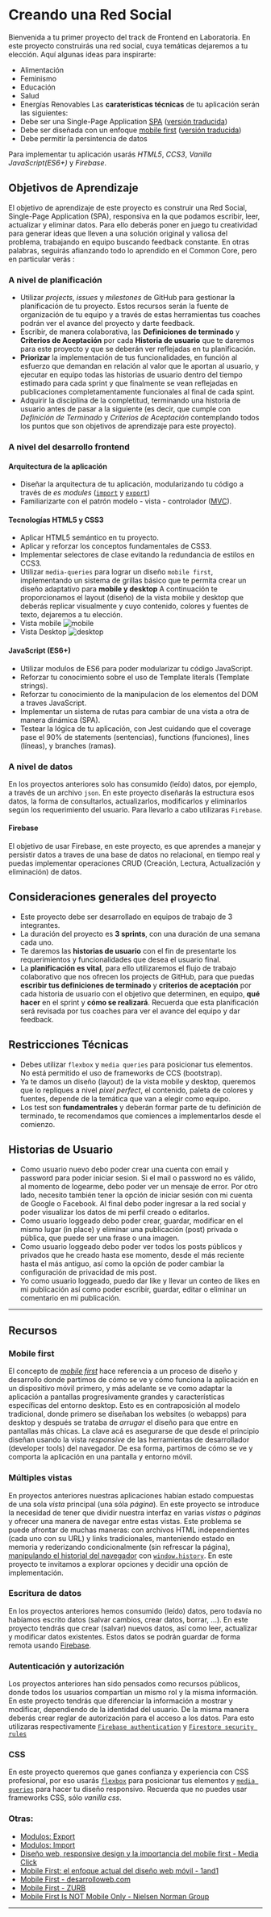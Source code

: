 # Creando una Red Social
Bienvenida a tu primer proyecto del track de Frontend en Laboratoria.
En este proyecto construirás una red social, cuya temáticas dejaremos a tu elección.
Aquí algunas ideas para inspirarte:
- Alimentación
- Feminismo
- Educación
- Salud
- Energías Renovables
Las **caraterísticas técnicas** de tu aplicación serán las siguientes:
- Debe ser una Single-Page Application [SPA](https://dzone.com/articles/how-single-page-web-applications-actually-work) ([versión traducida](https://dzone.com/articles/how-single-page-web-applications-actually-work))
- Debe ser diseñada con un enfoque [mobile first](https://darwindigital.com/mobile-first-versus-responsive-web-design/) ([versión traducida](https://translate.google.com/translate?hl=&sl=auto&tl=es&u=https%3A%2F%2Fdarwindigital.com%2Fmobile-first-versus-responsive-web-design))
- Debe permitir la persintencia de datos
  
Para implementar tu aplicación usarás *HTML5*, *CCS3*, *Vanilla JavaScript(ES6+)* y *Firebase*.
## Objetivos de Aprendizaje
El objetivo de aprendizaje de este proyecto es construir una Red Social, Single-Page Application (SPA), responsiva en la que podamos escribir, leer, actualizar y eliminar datos.
Para ello deberás poner en juego tu creatividad para generar ideas que lleven a una solución original y valiosa del problema, trabajando en equipo buscando feedback constante.
En otras palabras, seguirás afianzando todo lo aprendido en el Common Core, pero en particular verás :
### A nivel de planificación
* Utilizar *projects*, *issues* y *milestones* de GitHub para gestionar la planificación de tu proyecto. Estos recursos serán la fuente de organización de tu equipo y a través de estas herramientas tus coaches podrán ver el avance del proyecto y darte feedback.
* Escribir, de manera colaborativa, las **Definiciones de terminado** y **Criterios de Aceptación** por cada **Historia de usuario** que te daremos para este proyecto y que se deberán ver reflejadas en tu planificación.
* **Priorizar** la implementación de tus funcionalidades, en función al esfuerzo que demandan en relación al valor que le aportan al usuario, y ejecutar en equipo todas las historias de usuario dentro del tiempo estimado para cada sprint y que finalmente se vean reflejadas en publicaciones completamentamente funcionales al final de cada spint.
* Adquirir la disciplina de la completitud, terminando una historia de usuario antes de pasar a la siguiente (es decir, que cumple con *Definición de Terminado* y *Criterios de Aceptación* contemplando todos los puntos que son objetivos de aprendizaje para este proyecto).
### A nivel del desarrollo frontend
#### Arquitectura de la aplicación
- Diseñar la arquitectura de tu aplicación, modularizando tu código a través de *es modules* ([`import`](https://developer.mozilla.org/es/docs/Web/JavaScript/Referencia/Sentencias/import) y [`export`](https://developer.mozilla.org/es/docs/Web/JavaScript/Referencia/Sentencias/export))
- Familiarizarte con el patrón  modelo - vista - controlador ([MVC](https://es.wikipedia.org/wiki/Modelo%E2%80%93vista%E2%80%93controlador)).
#### Tecnologías HTML5 y CSS3
* Aplicar HTML5 semántico en tu proyecto.
* Aplicar y reforzar los conceptos fundamentales de CSS3.
* Implementar selectores de clase evitando la redundancia de estilos en CCS3.
* Utilizar `media-queries` para lograr un diseño `mobile first`, implementando un sistema de grillas básico que te permita crear un diseño adaptativo para **mobile y desktop**
A continuación te proporcionamos el layout (diseño) de la vista mobile y desktop que deberás replicar visualmente y cuyo contenido, colores y fuentes de texto, dejaremos a tu elección.
* Vista mobile
    ![mobile](https://user-images.githubusercontent.com/32286663/56174616-ec9f6100-5fb8-11e9-9edb-d5ef7c251d9c.png)
* Vista Desktop
    ![desktop](https://user-images.githubusercontent.com/32286663/56174626-fcb74080-5fb8-11e9-8854-26e8d9c4e25f.png)
#### JavaScript (ES6+)
* Utilizar modulos de ES6 para poder modularizar tu código JavaScript.
* Reforzar tu conocimiento sobre el uso de Template literals (Template strings).
* Reforzar tu conocimiento de la manipulacion de los elementos del DOM a traves JavaScript.
* Implementar un sistema de rutas para cambiar de una vista a otra de manera dinámica (SPA).
* Testear la lógica de tu aplicación, con Jest cuidando que el coverage pase el 90% de statements (sentencias), functions (funciones), lines (líneas), y branches (ramas).
### A nivel de datos
En los proyectos anteriores solo has consumido (leído) datos, por ejemplo, a través de un archivo `json`.
En este proyecto diseñarás la estructura esos datos, la forma de consultarlos, actualizarlos, modificarlos y eliminarlos según los requerimiento del usuario. Para llevarlo a cabo utilizaras `Firebase`.
#### Firebase
El objetivo de usar Firebase, en este proyecto, es que aprendes a manejar y persistir datos a traves de una base de datos no relacional, en tiempo real y puedas implementar operaciones CRUD (Creación, Lectura, Actualización y eliminación) de datos.
## Consideraciones generales del proyecto
* Este proyecto debe ser desarrollado en equipos de trabajo de 3 integrantes.
* La duración del proyecto es **3 sprints**, con una duración de una semana cada uno.
* Te daremos las **historias de usuario** con el fin de presentarte los requerimientos y funcionalidades que desea el usuario final.
* La **planificación es vital**, para ello utilizaremos el flujo de trabajo colaborativo que nos ofrecen los projects de GitHub, para que puedas **escribir tus definiciones de terminado** y **criterios de aceptación** por cada historia de usuario con el objetivo que determinen, en equipo, **qué hacer** en el sprint y **cómo se realizará**. Recuerda que esta planificación será revisada por tus coaches para ver el avance del equipo y dar feedback.
## Restricciones Técnicas
* Debes utilizar `flexbox` y `media queries` para posicionar tus elementos. No está permitido el uso de frameworks de CCS (bootstrap).
* Ya te damos un diseño (layout) de la vista mobile y desktop, queremos que lo repliques a nivel *pixel perfect*, el contenido, paleta de colores y fuentes, depende de la temática que van a elegir como equipo.
* Los test son **fundamentrales** y deberán formar parte de tu definición de terminado, te recomendamos que comiences a implementarlos desde el comienzo.
## Historias de Usuario
* Como usuario nuevo debo poder crear una cuenta con email y password para poder iniciar sesion. Si el mail o password no es válido, al momento de logearme, debo poder ver un mensaje de error. Por otro lado, necesito también tener la opción de iniciar sesión con mi cuenta de Google o Facebook. Al final debo poder ingresar a la red social y poder visualizar los datos de mi perfil creado o editarlos.
* Como usuario loggeado debo poder crear, guardar, modificar en el mismo lugar (in place) y eliminar una publicación (post) privada o pública, que puede ser una frase o una imagen.
* Como usuario loggeado debo poder ver todos los posts públicos y privados que he creado hasta ese momento, desde el más reciente hasta el más antiguo, así como la opción de poder cambiar la configuración de privacidad de mis post.
* Yo como usuario loggeado, puedo dar like y llevar un conteo de likes en mi publicación así como poder escribir, guardar, editar o eliminar un comentario en mi publicación.
***
## Recursos
### Mobile first
El concepto de [_mobile first_](https://www.mediaclick.es/blog/diseno-web-responsive-design-y-la-importancia-del-mobile-first/)
hace referencia a un proceso de diseño y desarrollo donde partimos de cómo se ve
y cómo funciona la aplicación en un dispositivo móvil primero, y más adelante se
ve como adaptar la aplicación a pantallas progresivamente grandes y
características específicas del entorno desktop. Esto es en contraposición al
modelo tradicional, donde primero se diseñaban los websites (o webapps) para
desktop y después se trataba de _arrugar_ el diseño para que entre en pantallas
más chicas. La clave acá es asegurarse de que desde el principio diseñan usando
la vista _responsive_ de las herramientas de desarrollador (developer tools) del
navegador. De esa forma, partimos de cómo se ve y comporta la aplicación en una
pantalla y entorno móvil.
### Múltiples vistas
En proyectos anteriores nuestras aplicaciones habían estado compuestas de una
sola _vista_ principal (una sóla _página_). En este proyecto se introduce la
necesidad de tener que dividir nuestra interfaz en varias _vistas_ o _páginas_
y ofrecer una manera de navegar entre estas vistas. Este problema se puede
afrontar de muchas maneras: con archivos HTML independientes (cada uno con su
URL) y links tradicionales, manteniendo estado en memoria y rederizando
condicionalmente (sin refrescar la página), [manipulando el historial del
navegador](https://developer.mozilla.org/es/docs/DOM/Manipulando_el_historial_del_navegador)
con [`window.history`](https://developer.mozilla.org/es/docs/Web/API/Window/history).
En este proyecto te invitamos a explorar opciones y decidir una opción
de implementación.
### Escritura de datos
En los proyectos anteriores hemos consumido (leído) datos, pero todavía no
habíamos escrito datos (salvar cambios, crear datos, borrar, ...). En este
proyecto tendrás que crear (salvar) nuevos datos, así como leer, actualizar y
modificar datos existentes. Estos datos se podrán guardar de forma remota
usando [Firebase](https://firebase.google.com/).
### Autenticación y autorización
Los proyectos anteriores han sido pensados como recursos públicos, donde todos
los usuarios compartían un mismo rol y la misma información.
En este proyecto tendrás que diferenciar la información a mostrar y modificar,
dependiendo de la identidad del usuario.
De la misma manera deberás crear reglar de autorización para el acceso a los
datos.
Para esto utilizaras respectivamente
[`Firebase authentication`](https://firebase.google.com/docs/auth/) y
[`Firestore security rules`](https://firebase.google.com/docs/firestore/security/get-started)
### CSS
En este proyecto queremos que ganes confianza y experiencia con CSS profesional,
por eso usarás [`flexbox`](https://css-tricks.com/snippets/css/a-guide-to-flexbox/)
para posicionar tus elementos y
[`media queries`](https://developer.mozilla.org/es/docs/CSS/Media_queries) para hacer tu
diseño responsivo.
Recuerda que no puedes usar frameworks CSS, sólo *vanilla css*.
### Otras:
* [Modulos: Export](https://developer.mozilla.org/es/docs/Web/JavaScript/Referencia/Sentencias/export)
* [Modulos: Import](https://developer.mozilla.org/es/docs/Web/JavaScript/Referencia/Sentencias/import)
* [Diseño web, responsive design y la importancia del mobile first - Media Click](https://www.mediaclick.es/blog/diseno-web-responsive-design-y-la-importancia-del-mobile-first/)
* [Mobile First: el enfoque actual del diseño web móvil - 1and1](https://www.1and1.es/digitalguide/paginas-web/diseno-web/mobile-first-la-nueva-tendencia-del-diseno-web/)
* [Mobile First - desarrolloweb.com](https://desarrolloweb.com/articulos/mobile-first-responsive.html)
* [Mobile First - ZURB](https://zurb.com/word/mobile-first)
* [Mobile First Is NOT Mobile Only - Nielsen Norman Group](https://www.nngroup.com/articles/mobile-first-not-mobile-only/)
***